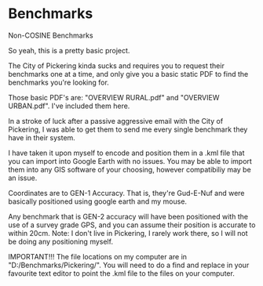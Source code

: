 # Benchmarks
Non-COSINE Benchmarks

So yeah, this is a pretty basic project.

The City of Pickering kinda sucks and requires you to request their benchmarks one at a time, and only give you a basic static PDF to find the benchmarks you're looking for.

Those basic PDF's are: "OVERVIEW RURAL.pdf" and "OVERVIEW URBAN.pdf".  I've included them here.

In a stroke of luck after a passive aggressive email with the City of Pickering, I was able to get them to send me every single benchmark they have in their system.

I have taken it upon myself to encode and position them in a .kml file that you can import into Google Earth with no issues. You may be able to import them into any GIS software of your choosing, however compatibiliy may be an issue.

Coordinates are to GEN-1 Accuracy.  That is, they're Gud-E-Nuf and were basically positioned using google earth and my mouse.

Any benchmark that is GEN-2 accuracy will have been positioned with the use of a survey grade GPS, and you can assume their position is accurate to within 20cm. Note: I don't live in Pickering, I rarely work there, so I will not be doing any positioning myself.

IMPORTANT!!!
The file locations on my computer are in "D:/Benchmarks/Pickering/". You will need to do a find and replace in your favourite text editor to point the .kml file to the files on your computer.
